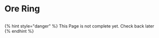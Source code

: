 # Ore Ring

<figure><img src="https://github.com/user-attachments/assets/03ca69b9-0b12-4b37-ace1-cf83bda706ca" alt=""><figcaption></figcaption></figure>

{% hint style="danger" %}
This Page is not complete yet. Check back later
{% endhint %}

